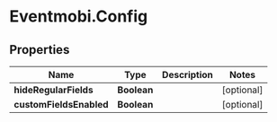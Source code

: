 # Eventmobi.Config

## Properties
Name | Type | Description | Notes
------------ | ------------- | ------------- | -------------
**hideRegularFields** | **Boolean** |  | [optional] 
**customFieldsEnabled** | **Boolean** |  | [optional] 


